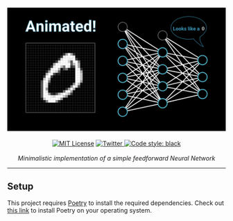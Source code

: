 <p align="center">
    <a href="https://youtu.be/9RN2Wr8xvro" target="_blank" rel="noopener noreferrer"><img src="https://raw.githubusercontent.com/Bot-Academy/NeuralNetworkFromScratch/readme/assets/readme/thumbnail.png?token=AFNQ4IJ6V4WFWC2OEJYYODDABM6N4" alt="Video Thumbnail"></a>
    <br />
    <br />
    <a href="http://choosealicense.com/licenses/mit/"><img src="https://img.shields.io/badge/license-MIT-red.svg?style=flat" alt="MIT License"></a>
    <a href="https://twitter.com/bot_academy/"><img src="https://img.shields.io/twitter/url/https/twitter.com/cloudposse.svg?style=social&label=Follow%20%40bot_academy" alt="Twitter">
    <a href="https://github.com/psf/black"><img src="https://img.shields.io/badge/code%20style-black-000000.svg" alt="Code style: black"></a>
    <br />
    <br />
    <i>Minimalistic implementation of a simple feedforward Neural Network</i>
</p>
<hr />

## Setup
This project requires [Poetry](https://python-poetry.org/) to install the required dependencies.
Check out [this link](https://python-poetry.org/docs/) to install Poetry on your operating system.
